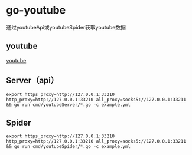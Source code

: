 # go-youtube

通过youtubeApi或youtubeSpider获取youtube数据

## youtube

[youtube](https://developers.google.com/youtube/v3/quickstart/go)

## Server（api）

```shell
export https_proxy=http://127.0.0.1:33210 http_proxy=http://127.0.0.1:33210 all_proxy=socks5://127.0.0.1:33211 && go run cmd/youtubeServer/*.go -c example.yml
```

## Spider

```shell
export https_proxy=http://127.0.0.1:33210 http_proxy=http://127.0.0.1:33210 all_proxy=socks5://127.0.0.1:33211 && go run cmd/youtubeSpider/*.go -c example.yml
```